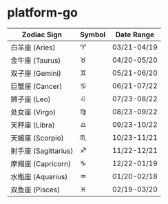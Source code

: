 # platform-go

| Zodiac Sign       | Symbol | Date Range  |
|-------------------|--------|-------------|
| 白羊座 (Aries)       | ♈     | 03/21-04/19 |
| 金牛座 (Taurus)      | ♉     | 04/20-05/20 |
| 双子座 (Gemini)      | ♊     | 05/21-06/20 |
| 巨蟹座 (Cancer)      | ♋     | 06/21-07/22 |
| 狮子座 (Leo)         | ♌     | 07/23-08/22 |
| 处女座 (Virgo)       | ♍     | 08/23-09/22 |
| 天秤座 (Libra)       | ♎     | 09/23-10/22 |
| 天蝎座 (Scorpio)     | ♏     | 10/23-11/21 |
| 射手座 (Sagittarius) | ♐     | 11/22-12/21 |
| 摩羯座 (Capricorn)   | ♑     | 12/22-01/19 |
| 水瓶座 (Aquarius)    | ♒     | 01/20-02/18 |
| 双鱼座 (Pisces)      | ♓     | 02/19-03/20 |
